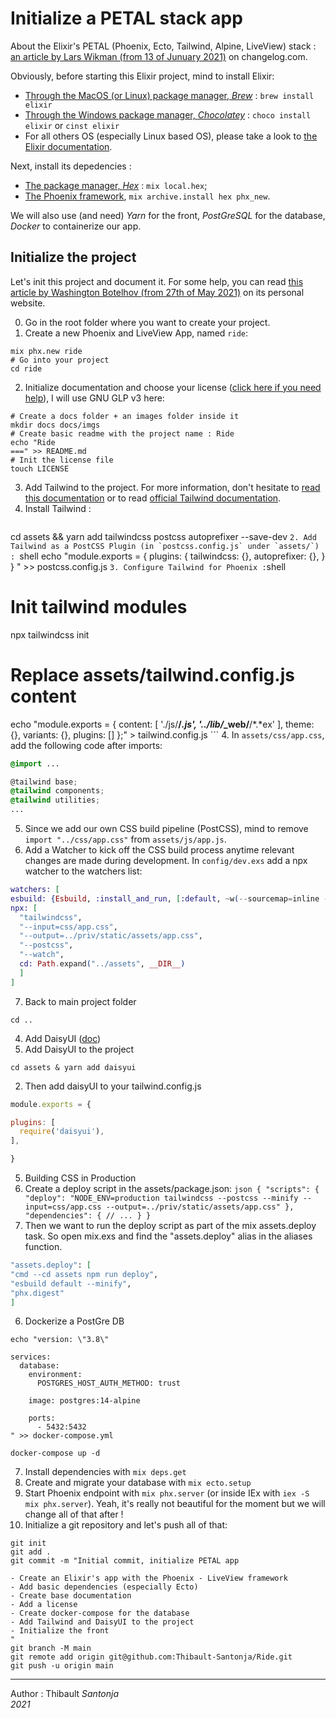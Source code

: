 Initialize a PETAL stack app
===

About the Elixir's PETAL (Phoenix, Ecto, Tailwind, Alpine, LiveView) stack : [an article by Lars Wikman (from 13 of Junuary 2021)](https://changelog.com/posts/petal-the-end-to-end-web-stack) on changelog.com.



Obviously, before starting this Elixir project, mind to install Elixir:
- [Through the MacOS (or Linux) package manager, *Brew*](https://brew.sh/) : `brew install elixir`
- [Through the Windows package manager, *Chocolatey*](https://chocolatey.org/) : `choco install elixir` or `cinst elixir`
- For all others OS (especially Linux based OS), please take a look to [the Elixir documentation](https://elixir-lang.org/install.html).

Next, install its depedencies : 
- [The package manager, *Hex*](https://hex.pm/) : `mix local.hex`;
- [The Phoenix framework](https://www.phoenixframework.org/), `mix archive.install hex phx_new`.

We will also use (and need) *Yarn* for the front, *PostGreSQL* for the database, *Docker* to containerize our app. 



## Initialize the project

Let's init this project and document it. For some help, you can read [this article by Washington Botelhov (from 27th of May 2021)](https://www.wbotelhos.com/crud-in-5-minutes-with-phoenix-and-elixir) on its personal website.

0. Go in the root folder where you want to create your project.
1. Create a new Phoenix and LiveView App, named `ride`: 
```shell
mix phx.new ride
# Go into your project
cd ride
```
2. Initialize documentation and choose your license ([click here if you need help](https://choosealicense.com/)), I will use GNU GLP v3 here:
```shell
# Create a docs folder + an images folder inside it
mkdir docs docs/imgs
# Create basic readme with the project name : Ride
echo "Ride
===" >> README.md
# Init the license file
touch LICENSE
```
3. Add Tailwind to the project. For more information, don't hesitate to [read this documentation](https://pragmaticstudio.com/tutorials/adding-tailwind-css-to-phoenix) or to read [official Tailwind documentation](https://v1.tailwindcss.com/docs/installation).
  1. Install Tailwind :
     ```shell
cd assets && yarn add tailwindcss postcss autoprefixer --save-dev
     ```
  2. Add Tailwind as a PostCSS Plugin (in `postcss.config.js` under `assets/`) : 
     ```shell
echo "module.exports = {
  plugins: {
    tailwindcss: {},
    autoprefixer: {},
  }
}
" >> postcss.config.js
     ```
  3. Configure Tailwind for Phoenix :
    ```shell
# Init tailwind modules
npx tailwindcss init
# Replace assets/tailwind.config.js content
echo "module.exports = {
  content: [
    './js/**/*.js',
    '../lib/*_web/**/*.*ex'
  ],
  theme: {},
  variants: {},
  plugins: []
};" > tailwind.config.js
    ```
  4. In `assets/css/app.css`, add the following code after imports:
  ```css
@import ...

@tailwind base;
@tailwind components;
@tailwind utilities;
...
  ```
  5. Since we add our own CSS build pipeline (PostCSS), mind to remove `import "../css/app.css"` from `assets/js/app.js`.
  6. Add a Watcher to kick off the CSS build process anytime relevant changes are made during development. In `config/dev.exs` add a npx watcher to the watchers list:
  ```elixir
  watchers: [
  esbuild: {Esbuild, :install_and_run, [:default, ~w(--sourcemap=inline --watch)]},
  npx: [
    "tailwindcss",
    "--input=css/app.css",
    "--output=../priv/static/assets/app.css",
    "--postcss",
    "--watch",
    cd: Path.expand("../assets", __DIR__)
    ]
  ]
  ```
  7. Back to main project folder 
  ```shell
  cd ..
  ```
4. Add DaisyUI ([doc](https://daisyui.com/docs/install))
  1. Add DaisyUI to the project
  ```shell
  cd assets & yarn add daisyui
  ```
  2. Then add daisyUI to your tailwind.config.js
  ```js
module.exports = {

  plugins: [
    require('daisyui'),
  ],

}
  ```
5. Building CSS in Production
  1. Create a deploy script in the assets/package.json:
    ```json
{
  "scripts": {
    "deploy": "NODE_ENV=production tailwindcss --postcss --minify --input=css/app.css --output=../priv/static/assets/app.css"
  },
  "dependencies": {
    // ...
  }
}
    ```
  2. Then we want to run the deploy script as part of the mix assets.deploy task. So open mix.exs and find the "assets.deploy" alias in the aliases function.
  ```elixir
"assets.deploy": [
  "cmd --cd assets npm run deploy",
  "esbuild default --minify",
  "phx.digest"
]
  ```
6. Dockerize a PostGre DB
```shell
echo "version: \"3.8\"

services:
  database:
    environment:
      POSTGRES_HOST_AUTH_METHOD: trust

    image: postgres:14-alpine

    ports:
      - 5432:5432
" >> docker-compose.yml

docker-compose up -d
```
7. Install dependencies with `mix deps.get`
8. Create and migrate your database with `mix ecto.setup`
9. Start Phoenix endpoint with `mix phx.server` (or inside IEx with `iex -S mix phx.server`). Yeah, it's really not beautiful for the moment but we will change all of that after !
10. Initialize a git repository and let's push all of that:
```shell
git init
git add .
git commit -m "Initial commit, initialize PETAL app

- Create an Elixir's app with the Phoenix - LiveView framework
- Add basic dependencies (especially Ecto)
- Create base documentation
- Add a license
- Create docker-compose for the database
- Add Tailwind and DaisyUI to the project
- Initialize the front
"
git branch -M main
git remote add origin git@github.com:Thibault-Santonja/Ride.git
git push -u origin main
```


---

Author : Thibault *Santonja* <br/>
*2021*
